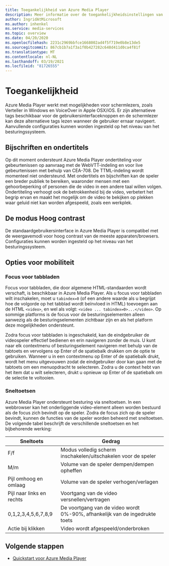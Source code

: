 ```yaml
---
title: Toegankelijkheid van Azure Media Player
description: Meer informatie over de toegankelijkheidsinstellingen van Azure Media Player.
author: IngridAtMicrosoft
ms.author: inhenkel
ms.service: media-services
ms.topic: overview
ms.date: 04/20/2020
ms.openlocfilehash: 2231c2969bbfce1668002ad4f5f719e0b8e13de5
ms.sourcegitcommit: 867cb1b7a1f3a1f0b427282c648d411d0ca4f81f
ms.translationtype: MT
ms.contentlocale: nl-NL
ms.lasthandoff: 03/19/2021
ms.locfileid: "81726555"
---
```

# <a name="accessibility"></a>Toegankelijkheid #

Azure Media Player werkt met mogelijkheden voor schermlezers, zoals Verteller in Windows en VoiceOver in Apple OSX/iOS. Er zijn alternatieve tags beschikbaar voor de gebruikersinterfaceknoppen en de schermlezer kan deze alternatieve tags lezen wanneer de gebruiker ernaar navigeert. Aanvullende configuraties kunnen worden ingesteld op het niveau van het besturingssysteem.

## <a name="captions-and-subtitles"></a>Bijschriften en ondertitels ##

Op dit moment ondersteunt Azure Media Player ondertiteling voor gebeurtenissen op aanvraag met de WebVTT-indeling en voor live gebeurtenissen met behulp van CEA-708. De TTML-indeling wordt momenteel niet ondersteund. Met ondertitels en bijschriften kan de speler een breder publiek te bereiken, waaronder mensen met een gehoorbeperking of personen die de video in een andere taal willen volgen. Ondertiteling verhoogt ook de betrokkenheid bij de video, verbetert het begrip ervan en maakt het mogelijk om de video te bekijken op plekken waar geluid niet kan worden afgespeeld, zoals een werkplek.  

## <a name="high-contrast-mode"></a>De modus Hoog contrast ##

De standaardgebruikersinterface in Azure Media Player is compatibel met de weergavemodi voor hoog contrast van de meeste apparaten/browsers. Configuraties kunnen worden ingesteld op het niveau van het besturingssysteem.

## <a name="mobility-options"></a>Opties voor mobiliteit ##

### <a name="tabbing-focus"></a>Focus voor tabbladen ###

Focus voor tabbladen, die door algemene HTML-standaarden wordt verschaft, is beschikbaar in Azure Media Player. Als u focus voor tabbladen wilt inschakelen, moet u `tabindex=0` (of een andere waarde als u begrijpt hoe de volgorde op het tabblad wordt beïnvloed in HTML) toevoegen aan de HTML `<video>`, en wel als volgt: `<video ... tabindex=0>...</video>`. Op sommige platforms is de focus voor de besturingselementen alleen aanwezig als de besturingselementen zichtbaar zijn en als het platform deze mogelijkheden ondersteunt.

Zodra focus voor tabbladen is ingeschakeld, kan de eindgebruiker de videospeler effectief bedienen en erin navigeren zonder de muis. U kunt naar elk contextmenu of besturingselement navigeren met behulp van de tabtoets en vervolgens op Enter of de spatiebalk drukken om de optie te gebruiken. Wanneer u in een contextmenu op Enter of de spatiebalk drukt, wordt het menu uitgevouwen zodat de eindgebruiker door kan gaan met de tabtoets om een menuopdracht te selecteren. Zodra u de context hebt van het item dat u wilt selecteren, drukt u opnieuw op Enter of de spatiebalk om de selectie te voltooien.

### <a name="hotkeys"></a>Sneltoetsen ###

Azure Media Player ondersteunt besturing via sneltoetsen. In een webbrowser kan het onderliggende video-element alleen worden bestuurd als de focus zich bevindt op de speler. Zodra de focus zich op de speler bevindt, kunnen de functies van de speler worden beheerd met sneltoetsen.  De volgende tabel beschrijft de verschillende sneltoetsen en het bijbehorende werking:

| Sneltoets              | Gedrag                                                                |
|----------------------|-------------------------------------------------------------------------|
| F/f                  | Modus volledig scherm inschakelen/uitschakelen voor de speler                                  |
| M/m                  | Volume van de speler dempen/dempen opheffen                                          |
| Pijl omhoog en omlaag    | Volume van de speler verhogen/verlagen                                    |
| Pijl naar links en rechts | Voortgang van de video versnellen/vertragen                                  |
| 0,1,2,3,4,5,6,7,8,9  | De voortgang van de video wordt 0%\-90%, afhankelijk van de ingedrukte toets |
| Actie bij klikken         | Video wordt afgespeeld/onderbroken                                                   |

## <a name="next-steps"></a>Volgende stappen

<!---Some context for the following links goes here--->
- [Quickstart voor Azure Media Player](azure-media-player-quickstart.md)